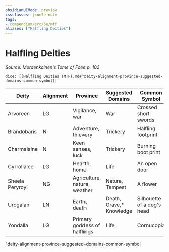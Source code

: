 ```yaml
---
obsidianUIMode: preview
cssclasses: json5e-note
tags:
- compendium/src/5e/mtf
aliases: ["Halfling Deities"]
---
```

# Halfling Deities
*Source: Mordenkainen's Tome of Foes p. 102* 

`dice: [[Halfling Deities (MTF).md#^deity-alignment-province-suggested-domains-common-symbol]]`

| Deity | Alignment | Province | Suggested Domains | Common Symbol |
|-------|-----------|----------|-------------------|---------------|
| Arvoreen | LG | Vigilance, war | War | Crossed short swords |
| Brandobaris | N | Adventure, thievery | Trickery | Halfling footprint |
| Charmalaine | N | Keen senses, luck | Trickery | Burning boot print |
| Cyrrollalee | LG | Hearth, home | Life | An open door |
| Sheela Peryroyl | NG | Agriculture, nature, weather | Nature, Tempest | A flower |
| Urogalan | LN | Earth, death | Death, Grave,* Knowledge | Silhouette of a dog's head |
| Yondalla | LG | Primary goddess of halflings | Life | Cornucopia |
^deity-alignment-province-suggested-domains-common-symbol